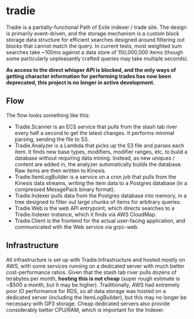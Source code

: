# tradie

Tradie is a partially-functional Path of Exile indexer / trade site. The design is primarily event-driven, and the storage mechanism is a custom
block storage data structure for efficient searches designed around filtering out blocks that cannot match the query.
In current tests, most weighted sum searches take ~100ms against a data store of 150,000,000 items (though some particularly unpleasantly crafted queries may take multiple seconds).

**As access to the direct whisper API is blocked, and the only ways of getting character information for performing trades has now been deprecated, this project is no longer in active development.**

## Flow

The flow looks something like this:
- Tradie.Scanner is an ECS service that pulls from the stash tab river every half a second to get the latest changes. It performs minimal parsing, sending the file to S3.
- Tradie.Analyzer is a Lambda that picks up the S3 file and parses each item. It finds new base types, modifiers, modifier ranges, etc, to build a database without requiring data mining. Instead, as new uniques / content are added in, the analyzer automatically builds the database. Raw items are then written to Kinesis.
- Tradie.ItemLogBuilder is a service on a cron job that pulls from the Kinesis data streams, writing the item data to a Postgres database (in a compressed MessgePack binary format).
- Tradie.Indexer pulls data from the Postgres database into memory, in a tree designed to filter out large chunks of items for arbitrary queries.
- Tradie.Web is the web API entrypoint, which directs searches to a Tradie.Indexer instance, which it finds via AWS CloudMap.
- Tradie.Client is the frontend for the actual user-facing application, and communicated with the Web service via grpc-web.

## Infrastructure

All infrastructure is set up with Tradie.Infrastructure and hosted mostly on AWS, with some services running on a dedicated server with much better cost-performance ratios. Given that the stash tab river pulls dozens of terabytes per month, **hosting this is not cheap** (super rough estimate is ~$500 a month, but it may be higher). Traditionally, AWS had extremely poor IO performance for RDS, so all data storage was hosted on a dedicated server (including the ItemLogBuilder), but this may no longer be necessary with GP3 storage. Cheap dedicated servers also provide considerably better CPU/RAM, which is important for the Indexer.
